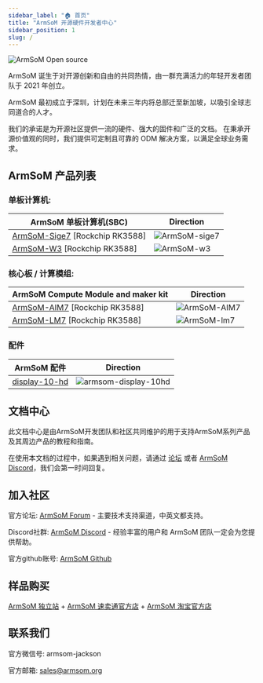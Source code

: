 ```yaml
---
sidebar_label: "🏠 首页"
title: "ArmSoM 开源硬件开发者中心"
sidebar_position: 1
slug: /
---
```


![ArmSoM Open source ](/img/banana.jpg)

ArmSoM 诞生于对开源创新和自由的共同热情，由一群充满活力的年轻开发者团队于 2021 年创立。

ArmSoM 最初成立于深圳，计划在未来三年内将总部迁至新加坡，以吸引全球志同道合的人才。

我们的承诺是为开源社区提供一流的硬件、强大的固件和广泛的文档。 在秉承开源价值观的同时，我们提供可定制且可靠的 ODM 解决方案，以满足全球业务需求。

## ArmSoM 产品列表

### 单板计算机: 

|ArmSoM 单板计算机(SBC)|	Direction	|
|---------|--------------|
|[ArmSoM-Sige7](./armsom-sige7)  [Rockchip RK3588]	| ![ArmSoM-sige7](/img/sige/sige7.jpg)	|
|[ArmSoM-W3](./armsom-lm7#armsom-lm7-development-kit-armsom-w3)  [Rockchip RK3588]	| ![ArmSoM-w3](/img/lm/w3.jpg)	|

### 核心板 / 计算模组:

|ArmSoM Compute Module and maker kit |	Direction	|
|---------|--------------|
|[ArmSoM-AIM7](./armsom-aim7)  [Rockchip RK3588]	| ![ArmSoM-AIM7](/img/aim/aim7.png)	|
|[ArmSoM-LM7](./armsom-lm7)  [Rockchip RK3588]	| ![ArmSoM-lm7](/img/lm/lm7.png)	|

### 配件

|ArmSoM 配件|	Direction	|
|---------|--------------|
|[display-10-hd](./armsom-display-10-hd) | ![armsom-display-10hd](/img/accessories/armsom-display-10hd.png)	|


## 文档中心

此文档中心是由ArmSoM开发团队和社区共同维护的用于支持ArmSoM系列产品及其周边产品的教程和指南。

在使用本文档的过程中，如果遇到相关问题，请通过 [论坛](http://forum.armsom.org/) 或者 [ArmSoM Discord](https://discord.gg/THfTEatpfK)，我们会第一时间回复。

## 加入社区

官方论坛: [ArmSoM Forum](http://forum.armsom.org/) - 主要技术支持渠道，中英文都支持。

Discord社群: [ArmSoM Discord](https://discord.gg/THfTEatpfK) - 经验丰富的用户和 ArmSoM 团队一定会为您提供帮助。

官方github账号: [ArmSoM Github](https://github.com/armsom)

## 样品购买
[ArmSoM 独立站](https://www.armsom.org/category/all-products) + [ArmSoM 速卖通官方店](https://www.aliexpress.com/store/1102800175) +  [ArmSoM 淘宝官方店](https://shop518100695.taobao.com/)

## 联系我们

官方微信号: armsom-jackson

官方邮箱: sales@armsom.org